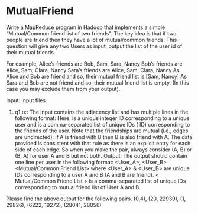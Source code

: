 # MutualFriend

Write a MapReduce program in Hadoop that implements a simple
“Mutual/Common friend list of two friends". The key idea is that if two people
are friend then they have a lot of mutual/common friends. This question will give
any two Users as input, output the list of the user id of their mutual friends.

For example,
Alice’s friends are Bob, Sam, Sara, Nancy
Bob’s friends are Alice, Sam, Clara, Nancy
Sara’s friends are Alice, Sam, Clara, Nancy
As Alice and Bob are friend and so, their mutual friend list is [Sam, Nancy]
As Sara and Bob are not friend and so, their mutual friend list is empty. (In this
case you may exclude them from your output).

Input:
Input files
1. q1.txt
The input contains the adjacency list and has multiple lines in the
following format:
<User><TAB><Friends>
Here, <User> is a unique integer ID corresponding to a unique user and <Friends>
is a comma-separated list of unique IDs (<User> ID) corresponding to the friends of
the user. Note that the friendships are mutual (i.e., edges are undirected): if A is
friend with B then B is also friend with A. The data provided is consistent with that
rule as there is an explicit entry for each side of each edge. So when you make the
pair, always consider (A, B) or (B, A) for user A and B but not both.
Output: The output should contain one line per user in the following
format:
<User_A>, <User_B><TAB><Mutual/Common Friend List>
where <User_A> & <User_B> are unique IDs corresponding to a user A and B (A
and B are friend). < Mutual/Common Friend List > is a comma-separated list of
unique IDs corresponding to mutual friend list of User A and B.
  
Please find the above output for the following pairs.
(0,4), (20, 22939), (1, 29826), (6222, 19272), (28041, 28056)
